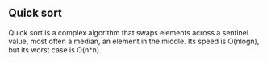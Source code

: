 ## Quick sort

Quick sort is a complex algorithm that swaps elements across a sentinel value, most often a median,
an element in the middle. Its speed is O(nlogn), but its worst case is O(n*n).